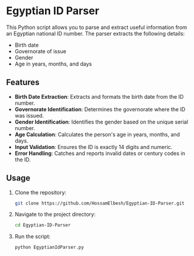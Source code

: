 # Egyptian ID Parser

This Python script allows you to parse and extract useful information from an Egyptian national ID number. The parser extracts the following details:
- Birth date
- Governorate of issue
- Gender
- Age in years, months, and days

## Features

- **Birth Date Extraction**: Extracts and formats the birth date from the ID number.
- **Governorate Identification**: Determines the governorate where the ID was issued.
- **Gender Identification**: Identifies the gender based on the unique serial number.
- **Age Calculation**: Calculates the person's age in years, months, and days.
- **Input Validation**: Ensures the ID is exactly 14 digits and numeric.
- **Error Handling**: Catches and reports invalid dates or century codes in the ID.

## Usage

1. Clone the repository:

    ```bash
    git clone https://github.com/HossamElbesh/Egyptian-ID-Parser.git
    ```

2. Navigate to the project directory:

    ```bash
    cd Egyptian-ID-Parser
    ```

3. Run the script:

    ```bash
    python EgyptianIdParser.py
    ```
